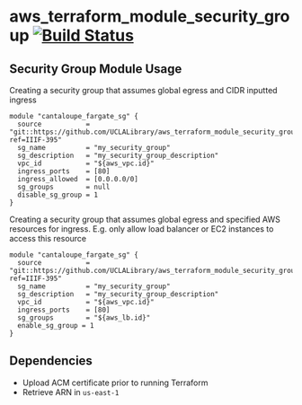 # aws_terraform_module_security_group [![Build Status](https://travis-ci.com/UCLALibrary/aws_terraform_module_fargate.svg?branch=master)](https://travis-ci.com/UCLALibrary/aws_terraform_module_fargate)

## Security Group Module Usage
Creating a security group that assumes global egress and CIDR inputted ingress
```
module "cantaloupe_fargate_sg" {
  source           = "git::https://github.com/UCLALibrary/aws_terraform_module_security_group.git?ref=IIIF-395"
  sg_name          = "my_security_group"
  sg_description   = "my_security_group_description"
  vpc_id           = "${aws_vpc.id}"
  ingress_ports    = [80]
  ingress_allowed  = [0.0.0.0/0]
  sg_groups        = null
  disable_sg_group = 1
}
```
Creating a security group that assumes global egress and specified AWS resources for ingress. E.g. only allow load balancer or EC2 instances to access this resource
```
module "cantaloupe_fargate_sg" {
  source           = "git::https://github.com/UCLALibrary/aws_terraform_module_security_group.git?ref=IIIF-395"
  sg_name          = "my_security_group"
  sg_description   = "my_security_group_description"
  vpc_id           = "${aws_vpc.id}"
  ingress_ports    = [80]
  sg_groups        = "${aws_lb.id}"
  enable_sg_group = 1
}
```

## Dependencies
* Upload ACM certificate prior to running Terraform
* Retrieve ARN in `us-east-1`
